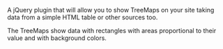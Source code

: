 A jQuery plugin that will allow you to show TreeMaps on your site taking data from a simple HTML table or other sources too.

The TreeMaps show data with rectangles with areas proportional to their value and with background colors.
